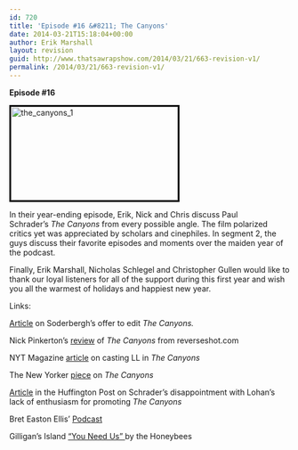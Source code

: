 ```yaml
---
id: 720
title: 'Episode #16 &#8211; The Canyons'
date: 2014-03-21T15:18:04+00:00
author: Erik Marshall
layout: revision
guid: http://www.thatsawrapshow.com/2014/03/21/663-revision-v1/
permalink: /2014/03/21/663-revision-v1/
---
```

**Episode #16**

[<img class="alignleft size-medium wp-image-670" style="border: 3px solid black;" alt="the_canyons_1" src="http://www.thatsawrapshow.com/wp-content/uploads/2013/12/the_canyons_1-300x168.png" width="300" height="168" srcset="http://www.thatsawrapshow.com/wp-content/uploads/2013/12/the_canyons_1-300x168.png 300w, http://www.thatsawrapshow.com/wp-content/uploads/2013/12/the_canyons_1-500x281.png 500w, http://www.thatsawrapshow.com/wp-content/uploads/2013/12/the_canyons_1.png 633w" sizes="(max-width: 300px) 100vw, 300px" />](http://www.thatsawrapshow.com/wp-content/uploads/2013/12/the_canyons_1.png)

In their year-ending episode, Erik, Nick and Chris discuss Paul Schrader&#8217;s _The Canyons_ from every possible angle. The film polarized critics yet was appreciated by scholars and cinephiles. In segment 2, the guys discuss their favorite episodes and moments over the maiden year of the podcast.

Finally, Erik Marshall, Nicholas Schlegel and Christopher Gullen would like to thank our loyal listeners for all of the support during this first year and wish you all the warmest of holidays and happiest new year.

Links:

<a href="http://blogs.indiewire.com/theplaylist/steven-soderbergh-offered-to-edit-the-canyons-lindsay-lohan-was-fired-the-saga-of-paul-schraders-troubled-film-20130110" target="_blank">Article</a> on Soderbergh&#8217;s offer to edit _The Canyons._

Nick Pinkerton&#8217;s <a href="http://www.reverseshot.com/article/canyons" target="_blank">review</a> of _The Canyons_ from reverseshot.com

NYT Magazine <a href="http://www.nytimes.com/2013/01/13/magazine/here-is-what-happens-when-you-cast-lindsay-lohan-in-your-movie.html?pagewanted=all&_r=0" target="_blank">article</a> on casting LL in _The Canyons_

The New Yorker <a href="http://www.newyorker.com/arts/reviews/film/the_canyons_schrader" target="_blank">piece</a> on _The Canyons_

<a href="http://www.huffingtonpost.com/2013/09/25/lindsay-lohan-the-canyons_n_3990934.html" target="_blank">Article</a> in the Huffington Post on Schrader&#8217;s disappointment with Lohan&#8217;s lack of enthusiasm for promoting _The Canyons_

Bret Easton Ellis&#8217; <a href="http://podcastone.com/Bret-Easton-Ellis-Podcast" target="_blank">Podcast</a>

Gilligan&#8217;s Island <a href="http://www.youtube.com/watch?v=nDcpexDjvAM" target="_blank">&#8220;You Need Us&#8221; </a>by the Honeybees